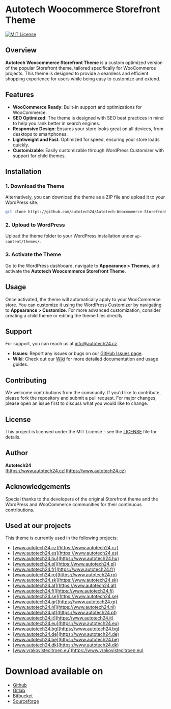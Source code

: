 # Autotech Woocommerce Storefront Theme

[![MIT License](https://img.shields.io/badge/license-MIT-blue.svg)](https://opensource.org/licenses/MIT)

## Overview

**Autotech Woocommerce Storefront Theme** is a custom optimized version of the popular Storefront theme, tailored specifically for WooCommerce projects. This theme is designed to provide a seamless and efficient shopping experience for users while being easy to customize and extend.

## Features

- **WooCommerce Ready**: Built-in support and optimizations for WooCommerce.
- **SEO Optimized**: The theme is designed with SEO best practices in mind to help you rank better in search engines.
- **Responsive Design**: Ensures your store looks great on all devices, from desktops to smartphones.
- **Lightweight and Fast**: Optimized for speed, ensuring your store loads quickly.
- **Customizable**: Easily customizable through WordPress Customizer with support for child themes.

## Installation

### 1. Download the Theme
Alternatively, you can download the theme as a ZIP file and upload it to your WordPress site.

```bash
git clone https://github.com/autotech24/Autotech-Woocommerce-Storefront-Theme.git
```

### 2. Upload to WordPress
Upload the theme folder to your WordPress installation under `wp-content/themes/`.

### 3. Activate the Theme
Go to the WordPress dashboard, navigate to **Appearance > Themes**, and activate the **Autotech Woocommerce Storefront Theme**.

## Usage

Once activated, the theme will automatically apply to your WooCommerce store. You can customize it using the WordPress Customizer by navigating to **Appearance > Customize**. For more advanced customization, consider creating a child theme or editing the theme files directly.

## Support

For support, you can reach us at [info@autotech24.cz](mailto:info@autotech24.cz).

- **Issues**: Report any issues or bugs on our [GitHub Issues page](https://github.com/autotech24/Autotech-Woocommerce-Storefront-Theme/issues).
- **Wiki**: Check out our [Wiki](https://github.com/autotech24/Autotech-Woocommerce-Storefront-Theme/wiki) for more detailed documentation and usage guides.

## Contributing

We welcome contributions from the community. If you'd like to contribute, please fork the repository and submit a pull request. For major changes, please open an issue first to discuss what you would like to change.

## License

This project is licensed under the MIT License - see the [LICENSE](https://github.com/autotech24/Autotech-Woocommerce-Storefront-Theme/blob/master/LICENSE) file for details.

## Author

**Autotech24**  
[https://www.autotech24.cz](https://www.autotech24.cz)

## Acknowledgements

Special thanks to the developers of the original Storefront theme and the WordPress and WooCommerce communities for their continuous contributions.

## Used at our projects

This theme is currently used in the following projects:

- [www.autotech24.cz](https://www.autotech24.cz)
- [www.autotech24.es](https://www.autotech24.es)
- [www.autotech24.hu](https://www.autotech24.hu)
- [www.autotech24.pl](https://www.autotech24.pl)
- [www.autotech24.fr](https://www.autotech24.fr)
- [www.autotech24.ro](https://www.autotech24.ro)
- [www.autotech24.sk](https://www.autotech24.sk)
- [www.autotech24.at](https://www.autotech24.at)
- [www.autotech24.fi](https://www.autotech24.fi)
- [www.autotech24.se](https://www.autotech24.se)
- [www.autotech24.gr](https://www.autotech24.gr)
- [www.autotech24.nl](https://www.autotech24.nl)
- [www.autotech24.pt](https://www.autotech24.pt)
- [www.autotech24.it](https://www.autotech24.it)
- [www.autotech24.eu](https://www.autotech24.eu)
- [www.autotech24.bg](https://www.autotech24.bg)
- [www.autotech24.de](https://www.autotech24.de)
- [www.autotech24.be](https://www.autotech24.be)
- [www.autotech24.dk](https://www.autotech24.dk)
- [www.vrakovistecitroen.eu](https://www.vrakovistecitroen.eu)

# Download available on
- [Github](https://github.com/autotech24/Autotech-Woocommerce-Storefront-Theme)
- [Gitlab](https://gitlab.com/autotech241/autotech-woocommerce-storefront-theme)
- [Bitbucket](https://bitbucket.org/autotech24/autotech-woocommerce-storefront-theme/src/master/)
- [Sourceforge](https://sourceforge.net/projects/autotech-storefront-theme/)